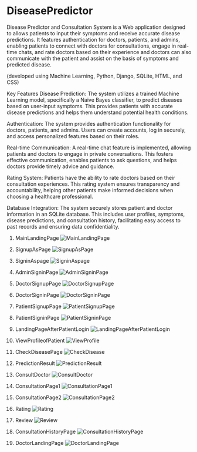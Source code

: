 # DiseasePredictor
Disease Predictor and Consultation System is a Web application designed to allows patients to input their symptoms and receive accurate disease predictions. It features authentication for doctors, patients, and admins, enabling patients to connect with doctors for consultations, engage in real-time chats, and rate doctors based on their experience and doctors can also communicate with the patient and assist on the basis of symptoms and predicted disease.


(developed using Machine Learning, Python, Django, SQLite, HTML, and CSS)

Key Features
Disease Prediction: The system utilizes a trained Machine Learning model, specifically a Naive Bayes classifier, to predict diseases based on user-input symptoms. This provides patients with accurate disease predictions and helps them understand potential health conditions.

Authentication: The system provides authentication functionality for doctors, patients, and admins. Users can create accounts, log in securely, and access personalized features based on their roles.

Real-time Communication: A real-time chat feature is implemented, allowing patients and doctors to engage in private conversations. This fosters effective communication, enables patients to ask questions, and helps doctors provide timely advice and guidance.

Rating System: Patients have the ability to rate doctors based on their consultation experiences. This rating system ensures transparency and accountability, helping other patients make informed decisions when choosing a healthcare professional.

Database Integration: The system securely stores patient and doctor information in an SQLite database. This includes user profiles, symptoms, disease predictions, and consultation history, facilitating easy access to past records and ensuring data confidentiality.

1. MainLandingPage
![MainLandingPage](Screenshots/MainLandingPage.png)

2. SignupAsPage
![SignupAsPage](Screenshots/SignupAsPage.png)

3. SigninAspage
![SigninAspage](Screenshots/SigninAspage.png)

4. AdminSigninPage
![AdminSigninPage](Screenshots/AdminSigninPage.png)

5. DoctorSignupPage
![DoctorSignupPage](Screenshots/DoctorSignupPage.png)

6. DoctorSigninPage
![DoctorSigninPage](Screenshots/DoctorSigninPage.png)

7. PatientSignupPage
![PatientSignupPage](Screenshots/PatientSignupPage.png)

8. PatientSigninPage
![PatientSigninPage](Screenshots/PatientSigninpage.png)

9. LandingPageAfterPatientLogin
![LandingPageAfterPatientLogin](Screenshots/LandlingPageAfterPatientLogin.png)

10. ViewProfileofPatient
![ViewProfile](Screenshots/ViewProfile.png)

11. CheckDiseasePage
![CheckDisease](Screenshots/CheckDiseasePage.png)

12. PredictionResult
![PredictionResult](Screenshots/PredictionResult.png)

13. ConsultDoctor
![ConsultDoctor](Screenshots/ConsultDoctor.png)

14. ConsultationPage1
![ConsultationPage1](Screenshots/ConsultationimagePart1.png)

15. ConsultationPage2
![ConsultationPage2](Screenshots/ConsultationimagePart2.png)

16. Rating
![Rating](Screenshots/Rating.png)

17. Review
![Review](Screenshots/Review.png)

18. ConsultationHistoryPage
![ConsultationHistoryPage](Screenshots/ConsultationHistoryPage.png)

19. DoctorLandingPage
![DoctorLandingPage](Screenshots/DoctorLandingPage.png)
